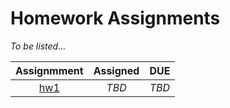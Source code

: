 # Homework Assignments

*To be listed...*


|    Assignmment   |   Assigned   |   **DUE**   |
|:----------------:|:------------:|:-----------:|
|     [hw1]()      |    *TBD*     |     *TBD*   |
